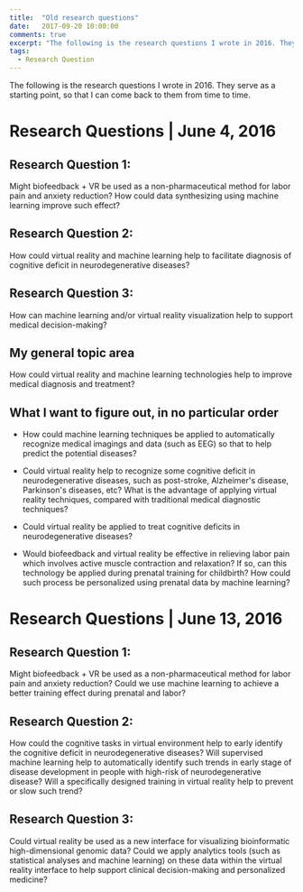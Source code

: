 ```yaml
---
title:  "Old research questions"
date:   2017-09-20 10:00:00
comments: true
excerpt: "The following is the research questions I wrote in 2016. They serve as a starting point, so that I can come back to them from time to time. "
tags:
  - Research Question
---
```



The following is the research questions I wrote in 2016. They serve as a starting point, so that I can come back to them from time to time. 

# Research Questions | June 4, 2016 

## Research Question 1:

Might biofeedback + VR be used as a non-pharmaceutical method for labor pain and anxiety reduction? How could data synthesizing using machine learning improve such effect?

## Research Question 2: 

How could virtual reality and machine learning help to facilitate diagnosis of cognitive deficit in neurodegenerative diseases?

## Research Question 3: 

How can machine learning and/or virtual reality visualization help to support medical decision-making?

## My general topic area

How could virtual reality and machine learning technologies help to improve medical diagnosis and treatment?

## What I want to figure out, in no particular order

- How could machine learning techniques be applied to automatically recognize medical imagings and data (such as EEG) so that to help predict the potential diseases?

- Could virtual reality help to recognize some cognitive deficit in neurodegenerative diseases, such as post-stroke, Alzheimer's disease, Parkinson's diseases, etc? What is the advantage of applying virtual reality techniques, compared with traditional medical diagnostic techniques?

- Could virtual reality be applied to treat cognitive deficits in neurodegenerative diseases? 

- Would biofeedback and virtual reality be effective in relieving labor pain which involves active muscle contraction and relaxation? If so, can this technology be applied during prenatal training for childbirth? How could such process be personalized using prenatal data by machine learning?



# Research Questions | June 13, 2016

## Research Question 1: 

Might biofeedback + VR be used as a non-pharmaceutical method for labor pain and anxiety reduction? Could we use machine learning to achieve a better training effect during prenatal and labor?

## Research Question 2: 

How could the cognitive tasks in virtual environment help to early identify the cognitive deficit in neurodegenerative diseases? Will supervised machine learning help to automatically identify such trends in early stage of disease development in people with high-risk of neurodegenerative disease? Will a specifically designed training in virtual reality help to prevent or slow such trend?

## Research Question 3: 

Could virtual reality be used as a new interface for visualizing bioinformatic high-dimensional genomic data? Could we apply analytics tools (such as statistical analyses and machine learning) on these data within the virtual reality interface to help support clinical decision-making and personalized medicine?
